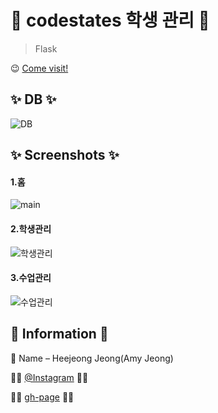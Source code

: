 # 💛 codestates 학생 관리 💜
> Flask

😉 [Come visit!](https://csflasktest.herokuapp.com/)

## ✨ DB ✨
![DB](https://user-images.githubusercontent.com/28649385/109942300-69f02e00-7d17-11eb-8d69-5449818ca00e.JPG)

## ✨ Screenshots ✨

#### 1.홈
![main](https://user-images.githubusercontent.com/28649385/109942520-9efc8080-7d17-11eb-9388-4b776b03839a.JPG)

#### 2.학생관리
![학생관리](https://user-images.githubusercontent.com/28649385/109942533-a15eda80-7d17-11eb-8bc3-a5f9e6d30c00.JPG)

#### 3.수업관리
![수업관리](https://user-images.githubusercontent.com/28649385/109942549-a459cb00-7d17-11eb-9fc8-519257b5c2ce.JPG)

## 🔖 Information 🔖

💁 Name – Heejeong Jeong(Amy Jeong)


🏳‍🌈 [@Instagram](https://www.instagram.com/j.amy_jeong/) 🏳‍🌈

🏳‍🌈 [gh-page](https://heejungjung.github.io/Heejungjung/) 🏳‍🌈
